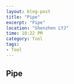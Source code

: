 ```yaml
---
layout: blog-post
title: "Pipe"
excerpt: "Pipe"
location: "Shenzhen LYJ"
time: 10:22 PM
category: Tool
tags:
- Tool
---
```


## Pipe ##
